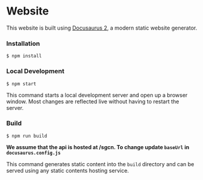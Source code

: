 # Website

This website is built using [Docusaurus 2](https://v2.docusaurus.io/), a modern static website generator.

### Installation

```
$ npm install
```

### Local Development

```
$ npm start
```

This command starts a local development server and open up a browser window. Most changes are reflected live without having to restart the server.

### Build

```
$ npm run build
```
**We assume that the api is hosted at /sgcn. To change update `baseUrl` in `docusaurus.config.js`**

This command generates static content into the `build` directory and can be served using any static contents hosting service.
